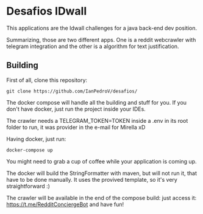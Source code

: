 # Desafios IDwall

This applications are the Idwall challenges for a java back-end dev position.

Summarizing, those are two different apps. One is a reddit webcrawler with telegram integration and the other is a algorithm for text
justification.

## Building

First of all, clone this repository:

`git clone https://github.com/IanPedroV/desafios/`

The docker compose will handle all the building and stuff for you. If you don't have docker, just run the project
inside your IDEs.

The crawler needs a TELEGRAM_TOKEN=TOKEN inside a .env in its root folder to run, it was provider in the e-mail for Mirella xD

Having docker, just run:

`docker-compose up`

You might need to grab a cup of coffee while your application is coming up. 

The docker will build the StringFormatter with maven, but will not run it, that have to be done manually. It uses the 
provived template, so it's very straightforward :)

The crawler will be available in the end of the compose build: just access it: https://t.me/RedditConciergeBot and have fun!